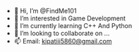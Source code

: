 - 👋 Hi, I’m @FindMe101
- 👀 I’m interested in Game Development
- 🌱 I’m currently learning C++ And Python
- 💞️ I’m looking to collaborate on ...
- 📫 Email: kipatiii5860@gmail.com

<!---
FindMe101/FindMe101 is a ✨ special ✨ repository because its `README.md` (this file) appears on your GitHub profile.
You can click the Preview link to take a look at your changes.
--->
